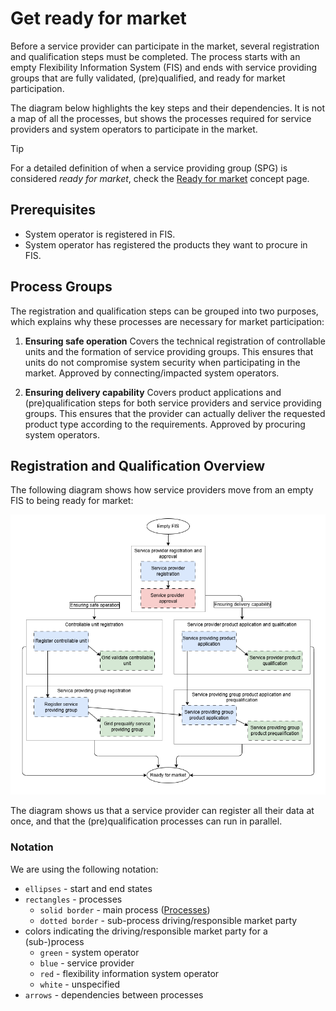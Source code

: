 # Get ready for market

Before a service provider can participate in the market, several registration and
qualification steps must be completed. The process starts with an empty
Flexibility Information System (FIS) and ends with service providing groups that
are fully validated, (pre)qualified, and ready for market participation.

The diagram below highlights the key steps and their dependencies. It is not a
map of all the processes, but shows the processes required for service providers
and system operators to participate in the market.

> [!TIP]
>
> For a detailed definition of when a service providing group (SPG) is
> considered *ready for market*, check the
> [Ready for market](../concepts/ready-for-market.md) concept page.

## Prerequisites

* System operator is registered in FIS.
* System operator has registered the products they want to procure in FIS.

## Process Groups

The registration and qualification steps can be grouped into two purposes,
which explains why these processes are necessary for market participation:

1. **Ensuring safe operation**
Covers the technical registration of controllable units and the formation of
service providing groups. This ensures that units do not compromise system
security when participating in the market.
Approved by connecting/impacted system operators.

2. **Ensuring delivery capability**
Covers product applications and (pre)qualification steps for both service
providers and service providing groups. This ensures that the provider can
actually deliver the requested product type according to the requirements.
Approved by procuring system operators.

## Registration and Qualification Overview

The following diagram shows how service providers move from an empty FIS to
being ready for market:

<!--[Process priority - the happy path](../diagrams/registration_happy_path.png)-->

![Get ready for market path](../diagrams/ready_for_market.drawio.png)

The diagram shows us that a service provider can register all their data at
once, and that the (pre)qualification processes can run in parallel.

### Notation

We are using the following notation:

* `ellipses` - start and end states
* `rectangles` - processes
    * `solid border` - main process ([Processes](../processes/index.md))
    * `dotted border` - sub-process driving/responsible market party
* colors indicating the driving/responsible market party for a (sub-)process
    * `green` - system operator
    * `blue` - service provider
    * `red` - flexibility information system operator
    * `white` - unspecified
* `arrows` - dependencies between processes
